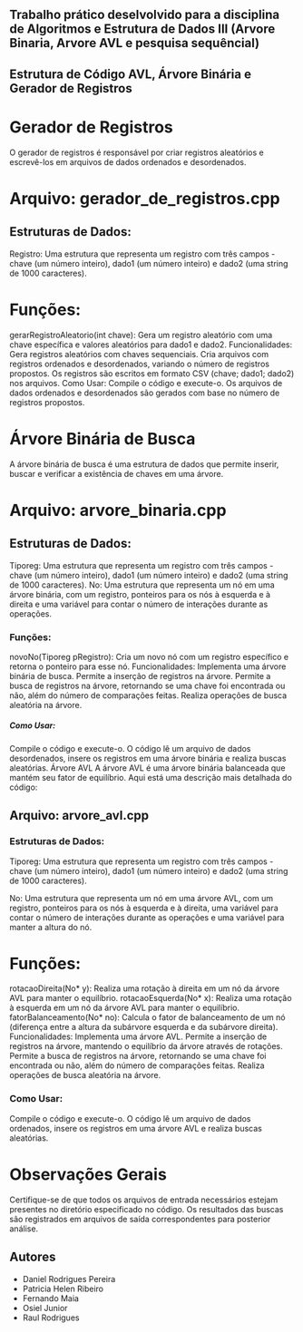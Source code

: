 ## Trabalho prático deselvolvido para a disciplina de Algoritmos e Estrutura de Dados III (Arvore Binaria, Arvore AVL e pesquisa sequêncial)

## Estrutura de Código AVL, Árvore Binária e Gerador de Registros

# Gerador de Registros
O gerador de registros é responsável por criar registros aleatórios e escrevê-los em arquivos de dados ordenados e desordenados. 

# Arquivo: gerador_de_registros.cpp

## Estruturas de Dados:
Registro: Uma estrutura que representa um registro com três campos - chave (um número inteiro), dado1 (um número inteiro) e dado2 (uma string de 1000 caracteres).

# Funções:
gerarRegistroAleatorio(int chave): Gera um registro aleatório com uma chave específica e valores aleatórios para dado1 e dado2.
Funcionalidades:
Gera registros aleatórios com chaves sequenciais.
Cria arquivos com registros ordenados e desordenados, variando o número de registros propostos.
Os registros são escritos em formato CSV (chave; dado1; dado2) nos arquivos.
Como Usar:
Compile o código e execute-o.
Os arquivos de dados ordenados e desordenados são gerados com base no número de registros propostos.


# Árvore Binária de Busca
A árvore binária de busca é uma estrutura de dados que permite inserir, buscar e verificar a existência de chaves em uma árvore. 

# Arquivo: arvore_binaria.cpp
## Estruturas de Dados:
Tiporeg: Uma estrutura que representa um registro com três campos - chave (um número inteiro), dado1 (um número inteiro) e dado2 (uma string de 1000 caracteres).
No: Uma estrutura que representa um nó em uma árvore binária, com um registro, ponteiros para os nós à esquerda e à direita e uma variável para contar o número de interações durante as operações.

### Funções:
novoNo(Tiporeg pRegistro): Cria um novo nó com um registro específico e retorna o ponteiro para esse nó.
Funcionalidades:
Implementa uma árvore binária de busca.
Permite a inserção de registros na árvore.
Permite a busca de registros na árvore, retornando se uma chave foi encontrada ou não, além do número de comparações feitas.
Realiza operações de busca aleatória na árvore.

##### Como Usar:
Compile o código e execute-o.
O código lê um arquivo de dados desordenados, insere os registros em uma árvore binária e realiza buscas aleatórias.
Árvore AVL
A árvore AVL é uma árvore binária balanceada que mantém seu fator de equilíbrio. Aqui está uma descrição mais detalhada do código:

## Arquivo: arvore_avl.cpp
### Estruturas de Dados:

Tiporeg: Uma estrutura que representa um registro com três campos - chave (um número inteiro), dado1 (um número inteiro) e dado2 (uma string de 1000 caracteres).

No: Uma estrutura que representa um nó em uma árvore AVL, com um registro, ponteiros para os nós à esquerda e à direita, uma variável para contar o número de interações durante as operações e uma variável para manter a altura do nó.

# Funções:
rotacaoDireita(No* y): Realiza uma rotação à direita em um nó da árvore AVL para manter o equilíbrio.
rotacaoEsquerda(No* x): Realiza uma rotação à esquerda em um nó da árvore AVL para manter o equilíbrio.
fatorBalanceamento(No* no): Calcula o fator de balanceamento de um nó (diferença entre a altura da subárvore esquerda e da subárvore direita).
Funcionalidades:
Implementa uma árvore AVL.
Permite a inserção de registros na árvore, mantendo o equilíbrio da árvore através de rotações.
Permite a busca de registros na árvore, retornando se uma chave foi encontrada ou não, além do número de comparações feitas.
Realiza operações de busca aleatória na árvore.


### Como Usar:
Compile o código e execute-o.
O código lê um arquivo de dados ordenados, insere os registros em uma árvore AVL e realiza buscas aleatórias.


# Observações Gerais
Certifique-se de que todos os arquivos de entrada necessários estejam presentes no diretório especificado no código.
Os resultados das buscas são registrados em arquivos de saída correspondentes para posterior análise.

## Autores

- Daniel Rodrigues Pereira
- Patricia Helen Ribeiro
- Fernando Maia
- Osiel Junior 
- Raul Rodrigues

